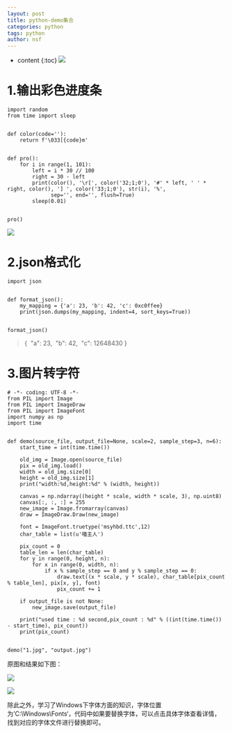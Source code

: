 ```yaml
---
layout: post
title: python-demo集合
categories: python
tags: python
author: nsf
---
```


* content
{:toc}
![](https://cdn.jsdelivr.net/gh/nsf-github/tdxlj.github.io@master/_posts/image/2019-12-25-python-demo集合.gif)




# 1.输出彩色进度条

```
import random
from time import sleep


def color(code=''):
    return f'\033[{code}m'


def pro():
    for i in range(1, 101):
        left = i * 30 // 100
        right = 30 - left
        print(color(), '\r[', color('32;1;0'), '#' * left, ' ' * right, color(), '] ', color('33;1;0'), str(i), '%',
              sep='', end='', flush=True)
        sleep(0.01)
        
        
pro()
```

![](https://cdn.jsdelivr.net/gh/nsf-github/tdxlj.github.io@master/_posts/image/2019-12-25-python-demo集合.gif)

# 2.json格式化

```
import json


def format_json():
    my_mapping = {'a': 23, 'b': 42, 'c': 0xc0ffee}
    print(json.dumps(my_mapping, indent=4, sort_keys=True))


format_json()
```

> {
> ​    "a": 23,
> ​    "b": 42,
> ​    "c": 12648430
> }	

# 3.图片转字符

```
# -*- coding: UTF-8 -*-
from PIL import Image
from PIL import ImageDraw
from PIL import ImageFont
import numpy as np
import time


def demo(source_file, output_file=None, scale=2, sample_step=3, n=6):
    start_time = int(time.time())

    old_img = Image.open(source_file)
    pix = old_img.load()
    width = old_img.size[0]
    height = old_img.size[1]
    print("width:%d,height:%d" % (width, height))

    canvas = np.ndarray((height * scale, width * scale, 3), np.uint8)
    canvas[:, :, :] = 255
    new_image = Image.fromarray(canvas)
    draw = ImageDraw.Draw(new_image)

    font = ImageFont.truetype('msyhbd.ttc',12)
    char_table = list(u'喵主人')

    pix_count = 0
    table_len = len(char_table)
    for y in range(0, height, n):
        for x in range(0, width, n):
            if x % sample_step == 0 and y % sample_step == 0:
                draw.text((x * scale, y * scale), char_table[pix_count % table_len], pix[x, y], font)
                pix_count += 1

    if output_file is not None:
        new_image.save(output_file)

    print("used time : %d second,pix_count : %d" % ((int(time.time()) - start_time), pix_count))
    print(pix_count)


demo("1.jpg", "output.jpg")
```

原图和结果如下图：

![](https://cdn.jsdelivr.net/gh/nsf-github/tdxlj.github.io@master/_posts/image/2019-01-27-python-demo集合1.jpg)

![](https://cdn.jsdelivr.net/gh/nsf-github/tdxlj.github.io@master/_posts/image/2019-01-27-python-demo集合2.jpg)

除此之外，学习了Windows下字体方面的知识，字体位置为’C:\Windows\Fonts‘，代码中如果要替换字体，可以点击具体字体查看详情，找到对应的字体文件进行替换即可。